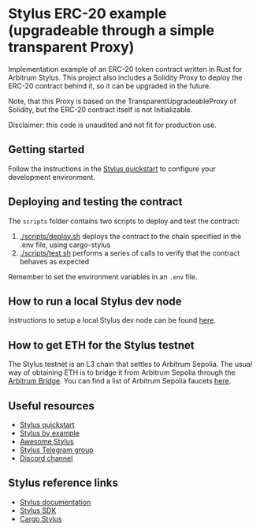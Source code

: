 # Stylus ERC-20 example (upgradeable through a simple transparent Proxy)

Implementation example of an ERC-20 token contract written in Rust for Arbitrum Stylus. This project also includes a Solidity Proxy to deploy the ERC-20 contract behind it, so it can be upgraded in the future.

Note, that this Proxy is based on the TransparentUpgradeableProxy of Solidity, but the ERC-20 contract itself is not Initializable.

Disclaimer: this code is unaudited and not fit for production use.

## Getting started

Follow the instructions in the [Stylus quickstart](https://docs.arbitrum.io/stylus/stylus-quickstart) to configure your development environment.

## Deploying and testing the contract

The `scripts` folder contains two scripts to deploy and test the contract:

1. [./scripts/deploy.sh](./scripts/deploy.sh) deploys the contract to the chain specified in the .env file, using cargo-stylus
2. [./scripts/test.sh](./scripts/test.sh) performs a series of calls to verify that the contract behaves as expected 

Remember to set the environment variables in an `.env` file.

## How to run a local Stylus dev node

Instructions to setup a local Stylus dev node can be found [here](https://docs.arbitrum.io/stylus/how-tos/local-stylus-dev-node).

## How to get ETH for the Stylus testnet

The Stylus testnet is an L3 chain that settles to Arbitrum Sepolia. The usual way of obtaining ETH is to bridge it from Arbitrum Sepolia through the [Arbitrum Bridge](https://bridge.arbitrum.io/?destinationChain=stylus-testnet&sourceChain=arbitrum-sepolia). You can find a list of Arbitrum Sepolia faucets [here](https://docs.arbitrum.io/stylus/reference/testnet-information#faucets).

## Useful resources

- [Stylus quickstart](https://docs.arbitrum.io/stylus/stylus-quickstart)
- [Stylus by example](https://arbitrum-stylus-by-example.vercel.app/)
- [Awesome Stylus](https://github.com/OffchainLabs/awesome-stylus)
- [Stylus Telegram group](https://t.me/arbitrum_stylus)
- [Discord channel](https://discord.com/channels/585084330037084172/1146789176939909251)

## Stylus reference links

- [Stylus documentation](https://docs.arbitrum.io/stylus/stylus-gentle-introduction)
- [Stylus SDK](https://github.com/OffchainLabs/stylus-sdk-rs)
- [Cargo Stylus](https://github.com/OffchainLabs/cargo-stylus)

